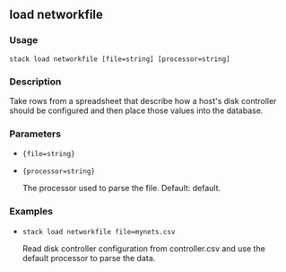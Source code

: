 ## load networkfile

### Usage

`stack load networkfile [file=string] [processor=string]`

### Description


Take rows from a spreadsheet that describe how a host's disk controller
should be configured and then place those values into the database.



### Parameters
* `{file=string}`
* `{processor=string}`

   The processor used to parse the file.
	Default: default.

### Examples

* `stack load networkfile file=mynets.csv`

   Read disk controller configuration from controller.csv and use the
	default processor to parse the data.



